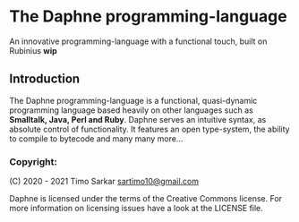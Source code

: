 <!-- some badges up here -->

# The Daphne programming-language

An innovative programming-language with a functional touch, built on Rubinius **wip**

## Introduction 

The Daphne programming-language is a functional, quasi-dynamic programming language based heavily on other languages such as **Smalltalk, Java, Perl and Ruby**. Daphne serves an intuitive syntax, as absolute control of functionality. It features an open type-system, the ability to compile to bytecode and many many more...
 
### Copyright:

(C) 2020 - 2021 Timo Sarkar <sartimo10@gmail.com>

Daphne is licensed under the terms of the Creative Commons license. For more information on licensing issues have a look at the LICENSE file.
